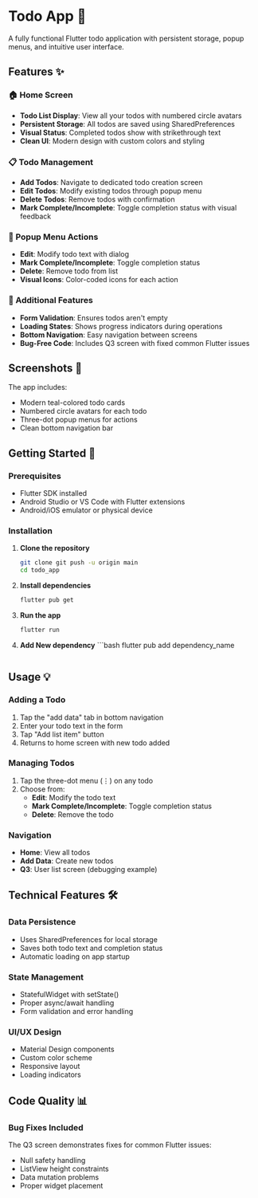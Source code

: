 # Todo App 📝

A fully functional Flutter todo application with persistent storage, popup menus, and intuitive user interface.

## Features ✨

### 🏠 Home Screen
- **Todo List Display**: View all your todos with numbered circle avatars
- **Persistent Storage**: All todos are saved using SharedPreferences
- **Visual Status**: Completed todos show with strikethrough text
- **Clean UI**: Modern design with custom colors and styling

### 📋 Todo Management
- **Add Todos**: Navigate to dedicated todo creation screen
- **Edit Todos**: Modify existing todos through popup menu
- **Delete Todos**: Remove todos with confirmation
- **Mark Complete/Incomplete**: Toggle completion status with visual feedback

### 🎯 Popup Menu Actions
- **Edit**: Modify todo text with dialog
- **Mark Complete/Incomplete**: Toggle completion status
- **Delete**: Remove todo from list
- **Visual Icons**: Color-coded icons for each action

### 🔧 Additional Features
- **Form Validation**: Ensures todos aren't empty
- **Loading States**: Shows progress indicators during operations
- **Bottom Navigation**: Easy navigation between screens
- **Bug-Free Code**: Includes Q3 screen with fixed common Flutter issues

## Screenshots 📱

The app includes:
- Modern teal-colored todo cards
- Numbered circle avatars for each todo
- Three-dot popup menus for actions
- Clean bottom navigation bar

## Getting Started 🚀

### Prerequisites
- Flutter SDK installed
- Android Studio or VS Code with Flutter extensions
- Android/iOS emulator or physical device

### Installation

1. **Clone the repository**
   ```bash
   git clone git push -u origin main
   cd todo_app
   ```

2. **Install dependencies**
   ```bash
   flutter pub get
   ```

3. **Run the app**
   ```bash
   flutter run
   ```
4. **Add New dependency**
       ```bash
   flutter pub add dependency_name
   ```
## Usage 💡

### Adding a Todo
1. Tap the "add data" tab in bottom navigation
2. Enter your todo text in the form
3. Tap "Add list item" button
4. Returns to home screen with new todo added

### Managing Todos
1. Tap the three-dot menu (⋮) on any todo
2. Choose from:
   - **Edit**: Modify the todo text
   - **Mark Complete/Incomplete**: Toggle completion status
   - **Delete**: Remove the todo

### Navigation
- **Home**: View all todos
- **Add Data**: Create new todos
- **Q3**: User list screen (debugging example)

## Technical Features 🛠️

### Data Persistence
- Uses SharedPreferences for local storage
- Saves both todo text and completion status
- Automatic loading on app startup

### State Management
- StatefulWidget with setState()
- Proper async/await handling
- Form validation and error handling

### UI/UX Design
- Material Design components
- Custom color scheme
- Responsive layout
- Loading indicators

## Code Quality 📊

### Bug Fixes Included
The Q3 screen demonstrates fixes for common Flutter issues:
- Null safety handling
- ListView height constraints
- Data mutation problems
- Proper widget placement


